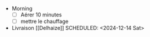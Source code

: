 - Morning
  * [ ] Aérer 10 minutes
  * [ ] mettre le chauffage
- Livraison [[Delhaize]]
  SCHEDULED: <2024-12-14 Sat>